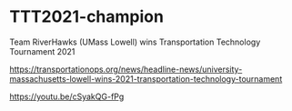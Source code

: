 # TTT2021-champion
Team RiverHawks (UMass Lowell) wins Transportation Technology Tournament 2021


https://transportationops.org/news/headline-news/university-massachusetts-lowell-wins-2021-transportation-technology-tournament

https://youtu.be/cSyakQG-fPg
